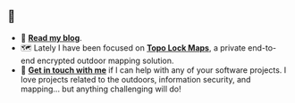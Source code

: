 ## 👋


* :green_book: **[Read my blog](https://www.voncannontech.com/blog)**.
* :world_map: Lately I have been focused on **[Topo Lock Maps](https://www.topolock.com)**, a private end-to-end encrypted outdoor mapping solution.
* :wave: **[Get in touch with me](https://www.voncannontech.com/about)** if I can help with any of your software projects. I love projects related to the outdoors, information security, and mapping... but anything challenging will do!

<!--
**voncannon/voncannon** is a ✨ _special_ ✨ repository because its `README.md` (this file) appears on your GitHub profile.

Here are some ideas to get you started:

- 🔭 I’m currently working on ...
- 🌱 I’m currently learning ...
- 👯 I’m looking to collaborate on ...
- 🤔 I’m looking for help with ...
- 💬 Ask me about ...
- 📫 How to reach me: ...
- 😄 Pronouns: ...
- ⚡ Fun fact: ...
-->

